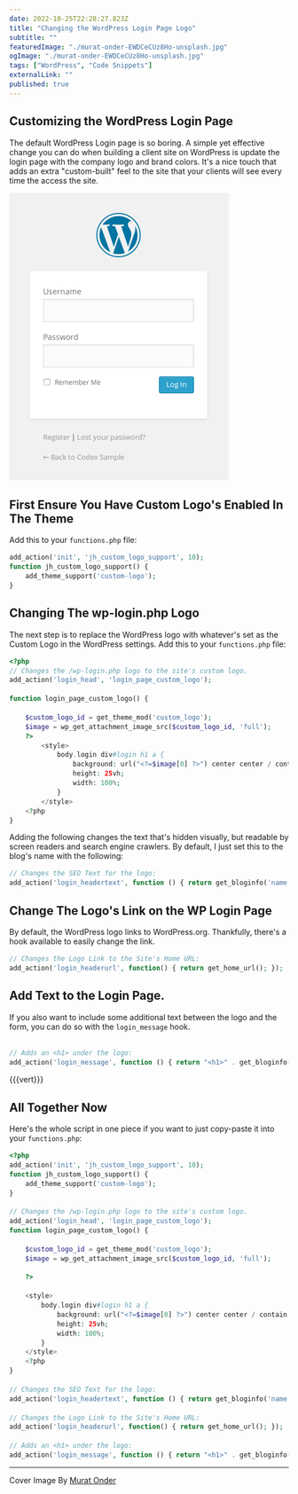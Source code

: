 ```yaml
---
date: 2022-10-25T22:28:27.823Z
title: "Changing the WordPress Login Page Logo" 
subtitle: ""
featuredImage: "./murat-onder-EWDCeCUz8Ho-unsplash.jpg"
ogImage: "./murat-onder-EWDCeCUz8Ho-unsplash.jpg"
tags: ["WordPress", "Code Snippets"]
externalLink: ""
published: true
---
```


## Customizing the WordPress Login Page

The default WordPress Login page is so boring. A simple yet effective change you can do when building a client site on WordPress is update the login page with the company logo and brand colors. It's a nice touch that adds an extra "custom-built" feel to the site that your clients will see every time the access the site.

![Default WordPress Login page](./wp_login_form.png)


## First Ensure You Have Custom Logo's Enabled In The Theme

Add this to your `functions.php` file:

```php
add_action('init', 'jh_custom_logo_support', 10);
function jh_custom_logo_support() {
    add_theme_support('custom-logo');
}
```

## Changing The wp-login.php Logo

The next step is to replace the WordPress logo with whatever's set as the Custom Logo in the WordPress settings. Add this to your `functions.php` file:

```php
<?php
// Changes the /wp-login.php logo to the site's custom logo.
add_action('login_head', 'login_page_custom_logo');

function login_page_custom_logo() {

    $custom_logo_id = get_theme_mod('custom_logo');
    $image = wp_get_attachment_image_src($custom_logo_id, 'full');
    ?>
        <style>
            body.login div#login h1 a {
                background: url("<?=$image[0] ?>") center center / contain no-repeat;
                height: 25vh;
                width: 100%;
            }
        </style>
    <?php
}
```

Adding the following changes the text that's hidden visually, but readable by screen readers and search engine crawlers. By default, I just set this to the blog's name with the following:

```php
// Changes the SEO Text for the logo:
add_action('login_headertext', function () { return get_bloginfo('name') . " Login"; });
```

## Change The Logo's Link on the WP Login Page

By default, the WordPress logo links to WordPress.org. Thankfully, there's a hook available to easily change the link.

```php
// Changes the Logo Link to the Site's Home URL:
add_action('login_headerurl', function() { return get_home_url(); });
```

## Add Text to the Login Page.

If you also want to include some additional text between the logo and the form, you can do so with the `login_message` hook.

```php

// Adds an <h1> under the logo:
add_action('login_message', function () { return "<h1>" . get_bloginfo('name') . " Login</h1>"; });
```

{{{vert}}}


## All Together Now

Here's the whole script in one piece if you want to just copy-paste it into your `functions.php`:

```php
<?php
add_action('init', 'jh_custom_logo_support', 10);
function jh_custom_logo_support() {
    add_theme_support('custom-logo');
}

// Changes the /wp-login.php logo to the site's custom logo.
add_action('login_head', 'login_page_custom_logo');
function login_page_custom_logo() {

    $custom_logo_id = get_theme_mod('custom_logo');
    $image = wp_get_attachment_image_src($custom_logo_id, 'full');

    ?>

    <style>
        body.login div#login h1 a {
            background: url("<?=$image[0] ?>") center center / contain no-repeat;
            height: 25vh;
            width: 100%;
        }
    </style>
    <?php
}

// Changes the SEO Text for the logo:
add_action('login_headertext', function () { return get_bloginfo('name') . " Login"; });

// Changes the Logo Link to the Site's Home URL:
add_action('login_headerurl', function() { return get_home_url(); });

// Adds an <h1> under the logo:
add_action('login_message', function () { return "<h1>" . get_bloginfo('name') . " Login</h1>"; });
```

---

Cover Image By <a href="https://unsplash.com/@muratodr?utm_source=unsplash&utm_medium=referral&utm_content=creditCopyText">Murat Onder</a>
  